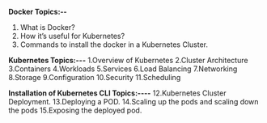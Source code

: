 **Docker Topics:--**
1. What is Docker?
2. How it’s useful for Kubernetes?
3. Commands to install the docker in a Kubernetes Cluster.


**Kubernetes Topics:---**
1.Overview of Kubernetes
2.Cluster Architecture
3.Containers
4.Workloads
5.Services
6.Load Balancing
7.Networking
8.Storage
9.Configuration
10.Security
11.Scheduling





**Installation of Kubernetes CLI Topics:----**
12.Kubernetes Cluster Deployment.
13.Deploying a POD.
14.Scaling up the pods and scaling down the pods
15.Exposing the deployed pod.

